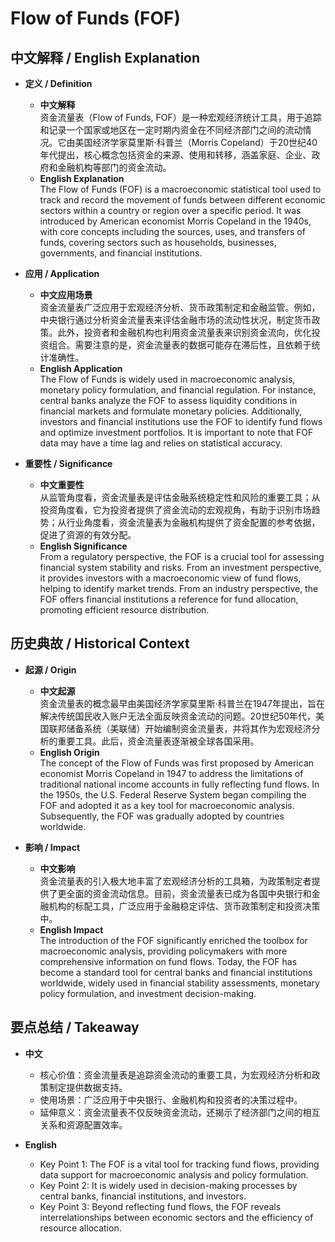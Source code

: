 # Flow of Funds (FOF)

## 中文解释 / English Explanation

* **定义 / Definition**  
  - **中文解释**  
    资金流量表（Flow of Funds, FOF）是一种宏观经济统计工具，用于追踪和记录一个国家或地区在一定时期内资金在不同经济部门之间的流动情况。它由美国经济学家莫里斯·科普兰（Morris Copeland）于20世纪40年代提出，核心概念包括资金的来源、使用和转移，涵盖家庭、企业、政府和金融机构等部门的资金流动。  
  - **English Explanation**  
    The Flow of Funds (FOF) is a macroeconomic statistical tool used to track and record the movement of funds between different economic sectors within a country or region over a specific period. It was introduced by American economist Morris Copeland in the 1940s, with core concepts including the sources, uses, and transfers of funds, covering sectors such as households, businesses, governments, and financial institutions.

* **应用 / Application**  
  - **中文应用场景**  
    资金流量表广泛应用于宏观经济分析、货币政策制定和金融监管。例如，中央银行通过分析资金流量表来评估金融市场的流动性状况，制定货币政策。此外，投资者和金融机构也利用资金流量表来识别资金流向，优化投资组合。需要注意的是，资金流量表的数据可能存在滞后性，且依赖于统计准确性。  
  - **English Application**  
    The Flow of Funds is widely used in macroeconomic analysis, monetary policy formulation, and financial regulation. For instance, central banks analyze the FOF to assess liquidity conditions in financial markets and formulate monetary policies. Additionally, investors and financial institutions use the FOF to identify fund flows and optimize investment portfolios. It is important to note that FOF data may have a time lag and relies on statistical accuracy.

* **重要性 / Significance**  
  - **中文重要性**  
    从监管角度看，资金流量表是评估金融系统稳定性和风险的重要工具；从投资角度看，它为投资者提供了资金流动的宏观视角，有助于识别市场趋势；从行业角度看，资金流量表为金融机构提供了资金配置的参考依据，促进了资源的有效分配。  
  - **English Significance**  
    From a regulatory perspective, the FOF is a crucial tool for assessing financial system stability and risks. From an investment perspective, it provides investors with a macroeconomic view of fund flows, helping to identify market trends. From an industry perspective, the FOF offers financial institutions a reference for fund allocation, promoting efficient resource distribution.

## 历史典故 / Historical Context

* **起源 / Origin**  
  - **中文起源**  
    资金流量表的概念最早由美国经济学家莫里斯·科普兰在1947年提出，旨在解决传统国民收入账户无法全面反映资金流动的问题。20世纪50年代，美国联邦储备系统（美联储）开始编制资金流量表，并将其作为宏观经济分析的重要工具。此后，资金流量表逐渐被全球各国采用。  
  - **English Origin**  
    The concept of the Flow of Funds was first proposed by American economist Morris Copeland in 1947 to address the limitations of traditional national income accounts in fully reflecting fund flows. In the 1950s, the U.S. Federal Reserve System began compiling the FOF and adopted it as a key tool for macroeconomic analysis. Subsequently, the FOF was gradually adopted by countries worldwide.

* **影响 / Impact**  
  - **中文影响**  
    资金流量表的引入极大地丰富了宏观经济分析的工具箱，为政策制定者提供了更全面的资金流动信息。目前，资金流量表已成为各国中央银行和金融机构的标配工具，广泛应用于金融稳定评估、货币政策制定和投资决策中。  
  - **English Impact**  
    The introduction of the FOF significantly enriched the toolbox for macroeconomic analysis, providing policymakers with more comprehensive information on fund flows. Today, the FOF has become a standard tool for central banks and financial institutions worldwide, widely used in financial stability assessments, monetary policy formulation, and investment decision-making.

## 要点总结 / Takeaway

* **中文**  
  - 核心价值：资金流量表是追踪资金流动的重要工具，为宏观经济分析和政策制定提供数据支持。  
  - 使用场景：广泛应用于中央银行、金融机构和投资者的决策过程中。  
  - 延伸意义：资金流量表不仅反映资金流动，还揭示了经济部门之间的相互关系和资源配置效率。  

* **English**  
  - Key Point 1: The FOF is a vital tool for tracking fund flows, providing data support for macroeconomic analysis and policy formulation.  
  - Key Point 2: It is widely used in decision-making processes by central banks, financial institutions, and investors.  
  - Key Point 3: Beyond reflecting fund flows, the FOF reveals interrelationships between economic sectors and the efficiency of resource allocation.